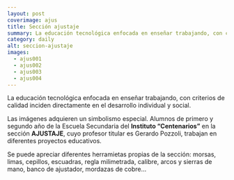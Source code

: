 ```yaml
---
layout: post
coverimage: ajus
title: Sección ajustaje
summary: La educación tecnológica enfocada en enseñar trabajando, con criterios de calidad inciden directamente en el desarrollo individual y social.
category: daily
alt: seccion-ajustaje
images:
  - ajus001
  - ajus002
  - ajus003
  - ajus004
---
```


La educación tecnológica enfocada en enseñar trabajando, con criterios de calidad inciden directamente en el desarrollo individual y social.

Las imágenes adquieren un simbolismo especial. Alumnos de primero y segundo año de la Escuela Secundaria del **Instituto “Centenarios”** en la sección **AJUSTAJE**, cuyo profesor titular es Gerardo Pozzoli, trabajan en diferentes proyectos educativos.

Se puede apreciar diferentes herramietas propias de la sección: morsas, limas, cepillos, escuadras, regla milimetrada, calibre, arcos y sierras de mano, banco de ajustador, mordazas de cobre…
